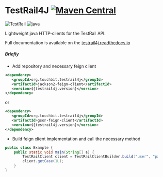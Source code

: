 # TestRail4J [![Maven Central](https://maven-badges.herokuapp.com/maven-central/org.touchbit.testrail4j/parent/badge.svg?style=plastic)](https://mvnrepository.com/artifact/org.touchbit.testrail4j)

![TestRail](https://img.shields.io/badge/TestRail-v5.6.0.3856-blue.svg?style=plastic) ![java](https://img.shields.io/badge/Java-8-blue.svg?style=plastic)


Lightweight java HTTP-clients for the TestRail API.

Full documentation is available on the [testrail4j.readthedocs.io](https://testrail4j.readthedocs.io/en/master/)

##### Briefly

* Add repository and necessary feign client
```xml
<dependency>
   <groupId>org.touchbit.testrail4j</groupId>
   <artifactId>jackson2-feign-client</artifactId>
   <version>${testrail4j.version}</version>
</dependency>
```   
or
```xml
<dependency>
   <groupId>org.touchbit.testrail4j</groupId>
   <artifactId>gson-feign-client</artifactId>
   <version>${testrail4j.version}</version>
</dependency>
```   

* Build feign client implementation and call the necessary method
```java
public class Example {
    public static void main(String[] a) {
        TestRailClient client = TestRailClientBuilder.build("user", "pass", "http://localhost");
        client.getCase(1L);
    }
}
```
